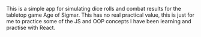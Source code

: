 This is a simple app for simulating dice rolls and combat results for the tabletop game Age of Sigmar. This has no real practical value, this is just for me to practice some of the JS and OOP concepts I have been learning and practise with React.
